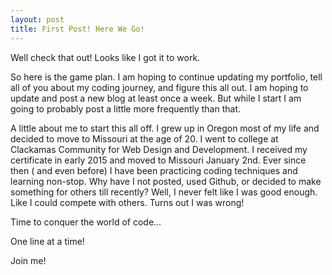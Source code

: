 ```yaml
---
layout: post
title: First Post! Here We Go!
---
```



Well check that out! Looks like I got it to work. 


So here is the game plan. I am hoping to continue updating my portfolio, tell all of you about my coding journey, 
and figure this all out. I am hoping to update and post a new blog at least once a week. But while I start I am going to probably
post a little more frequently than that. 


A little about me to start this all off. I grew up in Oregon most of my life and decided to move to Missouri at the age of 20. I 
went to college at Clackamas Community for Web Design and Development. I received my certificate in early 2015 and moved to Missouri
January 2nd. Ever since then ( and even before) I have been practicing coding techniques and learning non-stop. Why have I not posted, used Github, 
or decided to make something for others till recently? Well, I never felt like I was good enough. Like I could compete 
with others. Turns out I was wrong! 

Time to conquer the world of code...

One line at a time!


Join me! 

